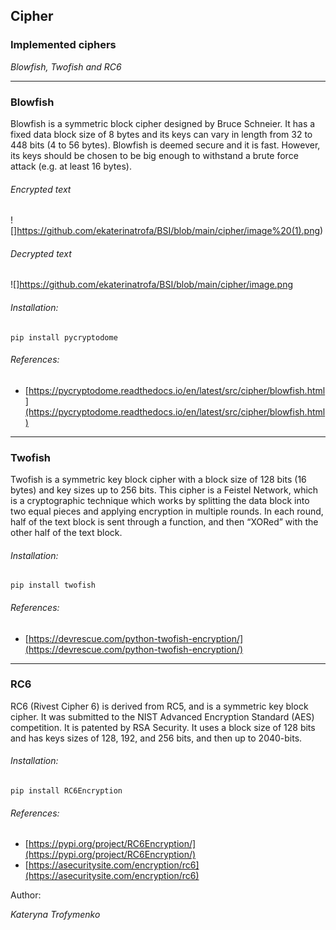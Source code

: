 ## Cipher

### Implemented ciphers

_Blowfish, Twofish and RC6_

---

### Blowfish

Blowfish is a symmetric block cipher designed by Bruce Schneier.
It has a fixed data block size of 8 bytes and its keys can vary in length from 32 to 448 bits (4 to 56 bytes).
Blowfish is deemed secure and it is fast. However, its keys should be chosen to be big enough to withstand a brute force attack (e.g. at least 16 bytes).

###### Encrypted text

![]https://github.com/ekaterinatrofa/BSI/blob/main/cipher/image%20(1).png)

###### Decrypted text

![]https://github.com/ekaterinatrofa/BSI/blob/main/cipher/image.png

###### Installation:

```
pip install pycryptodome
```
###### References: 

- [https://pycryptodome.readthedocs.io/en/latest/src/cipher/blowfish.html](https://pycryptodome.readthedocs.io/en/latest/src/cipher/blowfish.html)
---

### Twofish

Twofish is a symmetric key block cipher with a block size of 128 bits (16 bytes) and key sizes up to 256 bits. 
This cipher is a Feistel Network, which is a cryptographic technique which works by splitting the data block into two equal pieces and applying encryption in multiple rounds. 
In each round, half of the text block is sent through a function, and then “XORed” with the other half of the text block.

###### Installation:

```
pip install twofish
```

###### References: 

- [https://devrescue.com/python-twofish-encryption/](https://devrescue.com/python-twofish-encryption/)

---

### RC6

RC6 (Rivest Cipher 6) is derived from RC5, and is a symmetric key block cipher. 
It was submitted to the NIST Advanced Encryption Standard (AES) competition. 
It is patented by RSA Security. 
It uses a block size of 128 bits and has keys sizes of 128, 192, and 256 bits, and then up to 2040-bits.


###### Installation:

```
pip install RC6Encryption
```


###### References: 

- [https://pypi.org/project/RC6Encryption/](https://pypi.org/project/RC6Encryption/)
- [https://asecuritysite.com/encryption/rc6](https://asecuritysite.com/encryption/rc6)

Author:

_Kateryna Trofymenko_